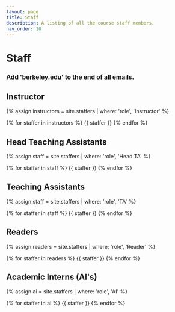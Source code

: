 ```yaml
---
layout: page
title: Staff
description: A listing of all the course staff members.
nav_order: 10
---
```


# Staff
### Add 'berkeley.edu' to the end of all emails.

## Instructor

{% assign instructors = site.staffers | where: 'role', 'Instructor' %}
<div class="role">
  {% for staffer in instructors %}
  {{ staffer }}
  {% endfor %}
</div>

## Head Teaching Assistants

{% assign staff = site.staffers | where: 'role', 'Head TA' %}
<div class="role">
  {% for staffer in staff %}
  {{ staffer }}
  {% endfor %}
</div>

## Teaching Assistants

{% assign staff = site.staffers | where: 'role', 'TA' %}
<div class="role">
  {% for staffer in staff %}
  {{ staffer }}
  {% endfor %}
</div>


## Readers

{% assign readers = site.staffers | where: 'role', 'Reader' %}
<div class="role">
  {% for staffer in readers %}
  {{ staffer }}
  {% endfor %}
</div>


## Academic Interns (AI's)

{% assign ai = site.staffers | where: 'role', 'AI' %}
<div class="role">
  {% for staffer in ai %}
    {{ staffer }}
  {% endfor %}
</div>
